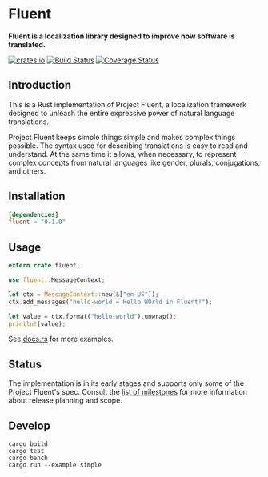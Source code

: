 # Fluent

**Fluent is a localization library designed to improve how software is translated.**

[![crates.io](http://meritbadge.herokuapp.com/fluent)](https://crates.io/crates/fluent)
[![Build Status](https://travis-ci.org/projectfluent/fluent-rs.svg?branch=master)](https://travis-ci.org/projectfluent/fluent-rs)
[![Coverage Status](https://coveralls.io/repos/github/projectfluent/fluent-rs/badge.svg?branch=master)](https://coveralls.io/github/projectfluent/fluent-rs?branch=master)

Introduction
------------

This is a Rust implementation of Project Fluent, a localization framework
designed to unleash the entire expressive power of natural language
translations.

Project Fluent keeps simple things simple and makes complex things possible.
The syntax used for describing translations is easy to read and understand.  At
the same time it allows, when necessary, to represent complex concepts from
natural languages like gender, plurals, conjugations, and others.

Installation
------------

```toml
[dependencies]
fluent = "0.1.0"
```

Usage
-----

```rust
extern crate fluent;

use fluent::MessageContext;

let ctx = MessageContext::new(&["en-US"]);
ctx.add_messages("hello-world = Hello WOrld in Fluent!");

let value = ctx.format("hello-world").unwrap();
println!(value);
```

See [docs.rs][] for more examples.

[docs.rs]: https://docs.rs/fluent/

Status
------

The implementation is in its early stages and supports only some of the Project
Fluent's spec.  Consult the [list of milestones][] for more information about
release planning and scope.

[list of milestones]: https://github.com/projectfluent/fluent-rs/milestones

Develop
-------

    cargo build
    cargo test
    cargo bench
    cargo run --example simple
